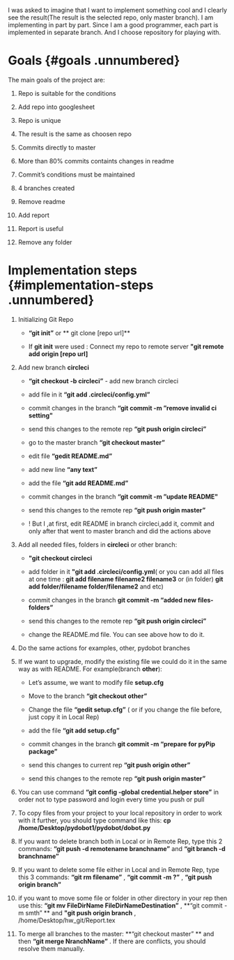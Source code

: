 I was asked to imagine that I want to implement something cool and I
clearly see the result(The result is the selected repo, only master
branch). I am implementing in part by part. Since I am a good
programmer, each part is implemented in separate branch. And I choose
repository for playing with.

Goals {#goals .unnumbered}
=====

The main goals of the project are:

1.  Repo is suitable for the conditions

2.  Add repo into googlesheet

3.  Repo is unique

4.  The result is the same as choosen repo

5.  Commits directly to master

6.  More than 80% commits containts changes in readme

7.  Commit’s conditions must be maintained

8.  4 branches created

9.  Remove readme

10. Add report

11. Report is useful

12. Remove any folder

Implementation steps {#implementation-steps .unnumbered}
====================

1.  Initializing Git Repo

    -   **“git init”** or ** git clone [repo url]**

    -   If **git init** were used : Connect my repo to remote server
        **"git remote add origin [repo url]**

2.  Add new branch **circleci**

    -   **“git checkout -b circleci”** - add new branch circleci

    -   add file in it **“git add .circleci/config.yml”**

    -   commit changes in the branch **“git commit -m ”remove invalid ci
        setting"**

    -   send this changes to the remote rep **“git push origin
        circleci”**

    -   go to the master branch **“git checkout master”**

    -   edit file **“gedit README.md”**

    -   add new line **“any text”**

    -   add the file **“git add README.md”**

    -   commit changes in the branch **“git commit -m ”update README"**

    -   send this changes to the remote rep **“git push origin master”**

    -   ! But I ,at first, edit README in branch circleci,add it, commit
        and only after that went to master branch and did the actions
        above

3.  Add all needed files, folders in **circleci** or other branch:

    -   **"git checkout circleci**

    -   add folder in it **"git add .circleci/config.yml**( or you can
        add all files at one time : **git add filename filename2
        filename3** or (in folder) **git add folder/filename
        folder/filename2** and etc)

    -   commit changes in the branch **git commit -m “added new
        files-folders”**

    -   send this changes to the remote rep **“git push origin
        circleci”**

    -   change the README.md file. You can see above how to do it.

4.  Do the same actions for examples, other, pydobot branches

5.  If we want to upgrade, modify the existing file we could do it in
    the same way as with README. For example(branch **other**):

    -   Let’s assume, we want to modify file **setup.cfg**

    -   Move to the branch **“git checkout other”**

    -   Change the file **“gedit setup.cfg”** ( or if you change the
        file before, just copy it in Local Rep)

    -   add the file **“git add setup.cfg”**

    -   commit changes in the branch **git commit -m “prepare for pyPip
        package”**

    -   send this changes to current rep **“git push origin **other**”**

    -   send this changes to the remote rep **“git push origin master”**

6.  You can use command **“git config -global credential.helper store”**
    in order not to type password and login every time you push or pull

7.  To copy files from your project to your local repository in order to
    work with it further, you should type command like this: **cp
    /home/Desktop/pydobot1/pydobot/dobot.py**

8.  If you want to delete branch both in Local or in Remote Rep, type
    this 2 commands: **“git push -d remotename branchname”** and **“git
    branch -d branchname”**

9.  If you want to delete some file either in Local and in Remote Rep,
    type this 3 commands: **“git rm filename”** , **“git commit -m ?”**
    , **“git push origin branch”**

10. if you want to move some file or folder in other directory in your
    rep then use this: **“git mv FileDirName FileDirNameDestination”** ,
    **“git commit -m smth” ** and **"git push origin branch** ,
    /home/Desktop/hw\_git/Report.tex

11. To merge all branches to the master: **“git checkout master” ** and
    then **“git merge NranchName”** . If there are conflicts, you should
    resolve them manually.


